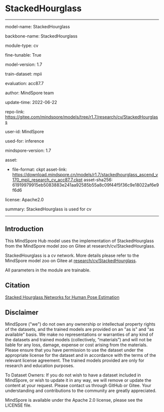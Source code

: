 # StackedHourglass

---

model-name: StackedHourglass

backbone-name: StackedHourglass

module-type: cv

fine-tunable: True

model-version: 1.7

train-dataset: mpii

evaluation: acc87.7

author: MindSpore team

update-time: 2022-06-22

repo-link: <https://gitee.com/mindspore/models/tree/r1.7/research/cv/StackedHourglass>

user-id: MindSpore

used-for: inference

mindspore-version: 1.7

asset:

-
    file-format: ckpt
    asset-link: <https://download.mindspore.cn/models/r1.7/stackedhourglass_ascend_v170_mpii_research_cv_acc87.7.ckpt>
    asset-sha256: 61919979915eb5083883e241aa92585b55a8c09f44f5f36c9e18022af6e9f6d6

license: Apache2.0

summary: StackedHourglass is used for cv

---

## Introduction

This MindSpore Hub model uses the implementation of StackedHourglass from the MindSpore model zoo on Gitee at research/cv/StackedHourglass.

StackedHourglass is a cv network. More details please refer to the MindSpore model zoo on Gitee at [research/cv/StackedHourglass](https://gitee.com/mindspore/models/blob/r1.7/research/cv/StackedHourglass/README_CN.md).

All parameters in the module are trainable.

## Citation

[Stacked Hourglass Networks for Human Pose Estimation](https://arxiv.org/abs/1603.06937v2)

## Disclaimer

MindSpore ("we") do not own any ownership or intellectual property rights of the datasets, and the trained models are provided on an "as is" and "as available" basis. We make no representations or warranties of any kind of the datasets and trained models (collectively, “materials”) and will not be liable for any loss, damage, expense or cost arising from the materials. Please ensure that you have permission to use the dataset under the appropriate license for the dataset and in accordance with the terms of the relevant license agreement. The trained models provided are only for research and education purposes.

To Dataset Owners: If you do not wish to have a dataset included in MindSpore, or wish to update it in any way, we will remove or update the content at your request. Please contact us through GitHub or Gitee. Your understanding and contributions to the community are greatly appreciated.

MindSpore is available under the Apache 2.0 license, please see the LICENSE file.
